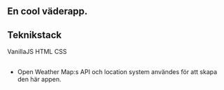 ## En cool väderapp.

## Teknikstack

VanillaJS
HTML
CSS

##
- Open Weather Map:s API och location system användes för att skapa den här appen.
